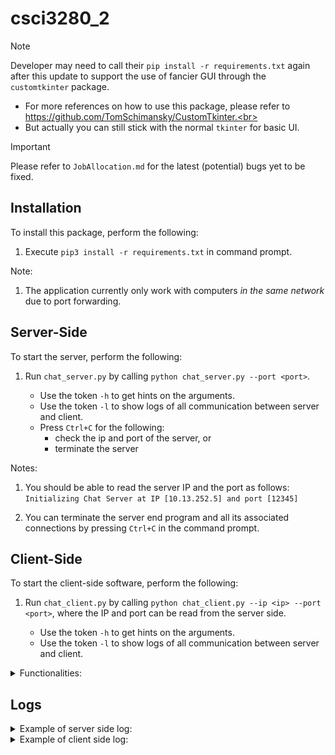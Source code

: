 # csci3280_2

> [!NOTE]
> Developer may need to call their ```pip install -r requirements.txt``` again after this update to support the use of fancier GUI through the ```customtkinter``` package. <br>
>   - For more references on how to use this package, please refer to https://github.com/TomSchimansky/CustomTkinter.<br>
>   - But actually you can still stick with the normal ```tkinter``` for basic UI.

> [!IMPORTANT]
> Please refer to ```JobAllocation.md``` for the latest (potential) bugs yet to be fixed.

## Installation

To install this package, perform the following:

1) Execute ```pip3 install -r requirements.txt``` in command prompt.

Note:

1) The application currently only work with computers _in the same network_ due to port forwarding. 

## Server-Side
To start the server, perform the following:

1) Run ```chat_server.py``` by calling ```python chat_server.py --port <port>```. 

    - Use the token ```-h``` to get hints on the arguments.
    - Use the token ```-l``` to show logs of all communication between server and client.
    - Press ```Ctrl+C``` for the following:
        - check the ip and port of the server, or
        - terminate the server

Notes:

1) You should be able to read the server IP and the port as follows: 
`Initializing Chat Server at IP [10.13.252.5] and port [12345]`

2) You can terminate the server end program and all its associated connections by pressing ```Ctrl+C``` in the command prompt.

## Client-Side
To start the client-side software, perform the following: 

1) Run ```chat_client.py``` by calling ```python chat_client.py --ip <ip> --port <port>```, where the IP and port can be read from the server side.

    - Use the token ```-h``` to get hints on the arguments.
    - Use the token ```-l``` to show logs of all communication between server and client.

<details>
<summary>Functionalities:</summary>

1) Users can click on 'new room' button to enter the name of the room now.
![alt text](image-1.png)
2) users can click on the room names to join the room directly now.
![alt text](image.png)

</details>

## Logs

<details>
<summary>Example of server side log:</summary>

    Initializing Chat Server at IP [10.13.252.5] and port [12345]
    Starting server...
    Accepted request from: 10.13.252.5 port 1749
    I/list                  : 10.13.252.5 1749      : {'action': 'list'}
    O/list_rooms            : 10.13.252.5 1749      : {'rooms': []}
    I/create                : 10.13.252.5 1749      : {'action': 'create', 'room': 'hello'}
    O/created_room          : 10.13.252.5 1749      : {'status': 'ok', 'room': 'hello'}
    I/list                  : 10.13.252.5 1749      : {'action': 'list'}
    O/list_rooms            : 10.13.252.5 1749      : {'rooms': ['hello']}
    I/create                : 10.13.252.5 1749      : {'action': 'create', 'room': 'world'}
    O/created_room          : 10.13.252.5 1749      : {'status': 'ok', 'room': 'world'}
    I/list                  : 10.13.252.5 1749      : {'action': 'list'}
    O/list_rooms            : 10.13.252.5 1749      : {'rooms': ['hello', 'world']}
    I/join                  : 10.13.252.5 1749      : {'action': 'join', 'room': 'world'}
    O/join_room             : 10.13.252.5 1749      : {'status': 'room already joined', 'room': 'world'}
    I/exit                  : 10.13.252.5 1749      : {'action': 'exit'}
    Ended request from: 10.13.252.5 port 1749
    Accepted request from: 10.13.252.5 port 1819
    I/list                  : 10.13.252.5 1819      : {'action': 'list'}
    O/list_rooms            : 10.13.252.5 1819      : {'rooms': ['hello', 'world']}
    Accepted request from: 10.13.252.5 port 1829
    I/list                  : 10.13.252.5 1829      : {'action': 'list'}
    O/list_rooms            : 10.13.252.5 1829      : {'rooms': ['hello', 'world']}
    I/exit                  : 10.13.252.5 1829      : {'action': 'exit'}
    Ended request from: 10.13.252.5 port 1829
    I/exit                  : 10.13.252.5 1819      : {'action': 'exit'}
    Ended request from: 10.13.252.5 port 1819

</details>

<details>
<summary>Example of client side log:</summary>

    O/list                  : {'action': 'list'}
    I/list_rooms            : {'rooms': ['hello', 'world']}
    O/create                : {'action': 'create', 'room': 'room 4'}
    O/list                  : {'action': 'list'}
    I/created_room          : {'status': 'ok', 'room': 'room 4'}
    Room 'room 4' created successfully.
    I/list_rooms            : {'rooms': ['hello', 'world', 'room 4']}
    O/join                  : {'action': 'join', 'room': 'world'}
    I/join_room             : {'status': 'ok', 'room': 'world'}
    Joined room 'world' successfully.
    O/join                  : {'action': 'join', 'room': 'world'}
    I/join_room             : {'status': 'room already joined', 'room': 'world'}
    Room already joined.
    O/create                : {'action': 'create', 'room': 'room 4'}
    O/list                  : {'action': 'list'}
    I/created_room          : {'status': 'room already exists', 'room': 'room 4'}
    Failed to create room.
    I/list_rooms            : {'rooms': ['hello', 'world', 'room 4']}
    
</details>